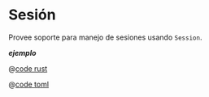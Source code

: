 # Sesión

Provee soporte para manejo de sesiones usando `Session`.

_**ejemplo**_ 

<CodeGroup>
<CodeGroupItem title="main.rs" active>

@[code rust](../../../../codes/session-login/src/main.rs)

</CodeGroupItem>
<CodeGroupItem title="Cargo.toml">

@[code toml](../../../../codes/session-login/Cargo.toml)

</CodeGroupItem>
</CodeGroup>